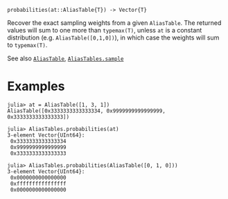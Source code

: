 ```
probabilities(at::AliasTable{T}) -> Vector{T}
```

Recover the exact sampling weights from a given `AliasTable`. The returned values will sum to one more than `typemax(T)`, unless `at` is a constant distribution (e.g. `AliasTable([0,1,0])`), in which case the weights will sum to `typemax(T)`.

See also [`AliasTable`](@ref), [`AliasTables.sample`](@ref)

# Examples

```jldoctest
julia> at = AliasTable([1, 3, 1])
AliasTable([0x3333333333333334, 0x9999999999999999, 0x3333333333333333])

julia> AliasTables.probabilities(at)
3-element Vector{UInt64}:
 0x3333333333333334
 0x9999999999999999
 0x3333333333333333

julia> AliasTables.probabilities(AliasTable([0, 1, 0]))
3-element Vector{UInt64}:
 0x0000000000000000
 0xffffffffffffffff
 0x0000000000000000
```
